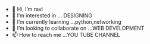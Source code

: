 - 👋 Hi, I’m ravi
- 👀 I’m interested in ... DESIGNING
- 🌱 I’m currently learning ...python,networking
- 💞️ I’m looking to collaborate on ...WEB DEVELOPMENT
- 📫 How to reach me ...YOU TUBE CHANNEL

<!---
Savanthravi/Savanthravi is a ✨ special ✨ repository because its `README.md` (this file) appears on your GitHub profile.
You can click the Preview link to take a look at your changes.
--->
